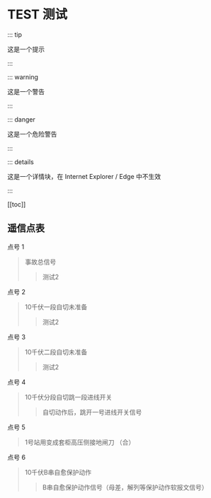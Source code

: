 # TEST 测试

::: tip

这是一个提示

:::

::: warning

这是一个警告

:::

::: danger

这是一个危险警告

:::

::: details

这是一个详情块，在 Internet Explorer / Edge 中不生效

:::



[[toc]]



## 遥信点表

点号	1
>事故总信号 	
>>测试2	

点号	2
>10千伏一段自切未准备	
>>测试2	

点号	3
>10千伏二段自切未准备	
>>测试2	

点号	4
>10千伏分段自切跳一段进线开关	
>>自切动作后，跳开一号进线开关信号	

点号	5
>1号站用变成套柜高压侧接地闸刀 （合）	
>>	

点号	6
>10千伏B串自愈保护动作	
>>B串自愈保护动作信号（母差，解列等保护动作软报文信号）	

